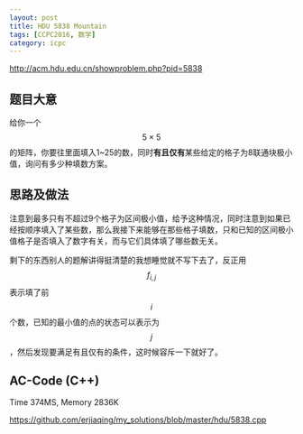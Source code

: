 ```yaml
---
layout: post
title: HDU 5838 Mountain
tags: [CCPC2016, 数学]
category: icpc
---
```


<http://acm.hdu.edu.cn/showproblem.php?pid=5838>

题目大意
--------

给你一个$$5\times 5$$的矩阵，你要往里面填入1~25的数，同时**有且仅有**某些给定的格子为8联通块极小值，询问有多少种填数方案。

思路及做法
----------

注意到最多只有不超过9个格子为区间极小值，给予这种情况，同时注意到如果已经按顺序填入了某些数，那么我接下来能够在那些格子填数，只和已知的区间极小值格子是否填入了数字有关，而与它们具体填了哪些数无关。

剩下的东西别人的题解讲得挺清楚的我想睡觉就不写下去了，反正用$$f_{i,j}$$表示填了前$$i$$个数，已知的最小值的点的状态可以表示为$$j$$，然后发现要满足有且仅有的条件，这时候容斥一下就好了。

AC-Code (C++)
-------------

Time 374MS, Memory 2836K

<https://github.com/erjiaqing/my_solutions/blob/master/hdu/5838.cpp>
